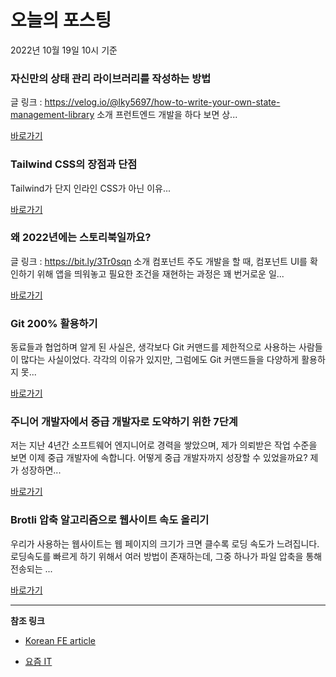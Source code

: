 # 오늘의 포스팅 
2022년 10월 19일 10시 기준 

###  자신만의 상태 관리 라이브러리를 작성하는 방법 

 글 링크 : https://velog.io/@lky5697/how-to-write-your-own-state-management-library 소개 프런트엔드 개발을 하다 보면 상... 

 [바로가기](https://kofearticle.substack.com/p/korean-fe-article-c2e) 

###  Tailwind CSS의 장점과 단점 

 Tailwind가 단지 인라인 CSS가 아닌 이유... 

 [바로가기](https://kofearticle.substack.com/p/korean-fe-article-tailwind-css) 

###  왜 2022년에는 스토리북일까요? 

 글 링크 : https://bit.ly/3Tr0sqn 소개 컴포넌트 주도 개발을 할 때, 컴포넌트 UI를 확인하기 위해 앱을 띄워놓고 필요한 조건을 재현하는 과정은 꽤 번거로운 일... 

 [바로가기](https://kofearticle.substack.com/p/korean-fe-article-2022) 

### Git 200% 활용하기 

 동료들과 협업하며 알게 된 사실은, 생각보다 Git 커맨드를 제한적으로 사용하는 사람들이 많다는 사실이었다. 각각의 이유가 있지만, 그럼에도 Git 커맨드들을 다양하게 활용하지 못... 

 [바로가기](https://yozm.wishket.com/magazine/detail/1743/) 

### 주니어 개발자에서 중급 개발자로 도약하기 위한 7단계 

 저는 지난 4년간 소프트웨어 엔지니어로 경력을 쌓았으며, 제가 의뢰받은 작업 수준을 보면 이제 중급 개발자에 속합니다. 어떻게 중급 개발자까지 성장할 수 있었을까요? 제가 성장하면... 

 [바로가기](https://yozm.wishket.com/magazine/detail/1740/) 

### Brotli 압축 알고리즘으로 웹사이트 속도 올리기 

 우리가 사용하는 웹사이트는 웹 페이지의 크기가 크면 클수록 로딩 속도가 느려집니다. 로딩속도를 빠르게 하기 위해서 여러 방법이 존재하는데, 그중 하나가 파일 압축을 통해 전송되는 ... 

 [바로가기](https://yozm.wishket.com/magazine/detail/1739/) 

---

**참조 링크**

- [Korean FE article](https://kofearticle.substack.com) 

- [요즘 IT](https://yozm.wishket.com/magazine) 

